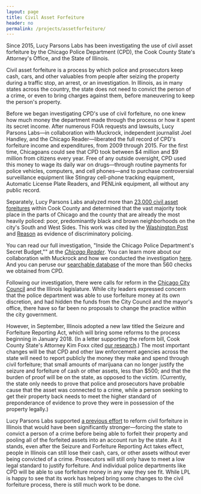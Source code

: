 ```yaml
---
layout: page
title: Civil Asset Forfeiture
header: no
permalink: /projects/assetforfeiture/
---
```


Since 2015, Lucy Parsons Labs has been investigating the use of civil asset forfeiture by
the Chicago Police Department (CPD), the Cook County State's Attorney's Office, and
the State of Illinois.

Civil asset forfeiture is a process by which police and prosecutors keep cash, cars, and
other valuables from people after seizing the property during a traffic stop, an arrest, or
an investigation. In Illinois, as in many states across the country, the state does not need
to convict the person of a crime, or even to bring charges against them, before
maneuvering to keep the person's property.

Before we began investigating CPD's use of civil forfeiture, no one knew how much
money the department made through the process or how it spent its secret income. After
numerous FOIA requests and lawsuits, Lucy Parsons Labs—in collaboration with
Muckrock, independent journalist Joel Handley, and the Chicago Reader—liberated the
full record of CPD's forfeiture income and expenditures, from 2009 through 2015.
For the first time, Chicagoans could see that CPD took between $4 million and $9 million
from citizens every year. Free of any outside oversight, CPD used this money to wage its
daily war on drugs—through routine payments for police vehicles, computers, and cell
phones—and to purchase controversial surveillance equipment like Stingray cell-phone
tracking equipment, Automatic License Plate Readers, and PENLink equipment, all
without any public record.

Separately, Lucy Parsons Labs analyzed more than [23,000 civil asset foreitures](https://lucyparsonslabs.com/journalism/HitsThePoor/) within
Cook County and determined that the vast majority took place in the parts of Chicago and
the county that are already the most heavily policed: poor, predominantly black and
brown neighborhoods on the city's South and West Sides. This work was cited by the
[Washington Post](https://www.washingtonpost.com/news/the-watch/wp/2017/06/13/chicago-civil-asset-forfeiture-hits-poor-people-the-hardest/?utm_term=.a89dc128f535) and [Reason](http://reason.com/blog/2017/06/13/poor-neighborhoods-hit-hardest-by-asset) as evidence of discriminatory policing.

You can read our full investigation, "Inside the Chicago Police Department's Secret
Budget,"" at the *[Chicago Reader](https://www.chicagoreader.com/chicago/police-department-civil-forfeiture-investigation/Content?oid=23728922)*. You can learn more about our collaboration with
Muckrock and how we conducted the investigation [here](https://www.chicagoreader.com/Bleader/archives/2016/09/29/how-we-pulled-back-the-curtain-on-cpds-secret-spending). And you can peruse our
[searchable database](https://lucyparsonslabs.com/fullaudit/) of the more than 560 checks we obtained from CPD.

Following our investigation, there were calls for reform in the [Chicago City Council](https://www.chicagoreader.com/Bleader/archives/2016/10/03/city-hall-reacts-to-reader-revelations-about-the-chicago-police-departments-secret-budget) and
the Illinois legislature. While city leaders expressed concern that the police department
was able to use forfeiture money at its own discretion, and had hidden the funds from the
City Council and the mayor's office, there have so far been no proposals to change the
practice within the city government.

However, in September, Illinois adopted a new law titled the Seizure and Forfeiture
Reporting Act, which will bring some reforms to the process beginning in January 2018.
(In a letter supporting the reform bill, Cook County State's Attorney Kim Foxx cited [our
research](https://lucyparsonslabs.com/journalism/CivilAssetForfeitureReform/).) The most important changes will be that CPD and other law enforcement
agencies across the state will need to report publicly the money they make and spend
through civil forfeiture; that small amounts of marijuana can no longer justify the seizure
and forfeiture of cash or other assets, less than $500; and that the
burden of proof will be on the state, as opposed to the victim. (Currently, the state only
needs to prove that police and prosecutors have probable cause that the asset was
connected to a crime, while a person seeking to get their property back needs to meet the
higher standard of preponderance of evidence to prove they were in possession of the
property legally.)

Lucy Parsons Labs supported [a previous effort](https://lucyparsonslabs.com/legislation/Seizure-And-Forfeiture-Act/) to reform civil forfeiture in Illinois that
would have been significantly stronger—forcing the state to convict a person of a crime
before being able to forfeit their property and pooling all of the forfeited assets into an
account run by the state. As it stands, even after the Seizure and Forfeiture Reporting Act
takes effect, people in Illinois can still lose their cash, cars, or other assets without ever
being convicted of a crime. Prosecutors will still only have to meet a low legal standard
to justify forfeiture. And individual police departments like CPD will be able to use
forfeiture money in any way they see fit. While LPL is happy to see that its work has helped bring some changes to the civil forfeiture process, there is still much work to be
done.

